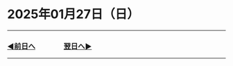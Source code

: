 # 2025年01月27日（日）

---

### [◀️前日へ](https://github.com/yuasys/chatty-journal/blob/main/2025/01/2025-01-26.md)&emsp;&emsp;&emsp;&emsp;[翌日へ▶️](https://github.com/yuasys/chatty-journal/blob/main/2025/01/2025-01-28.md)

---

